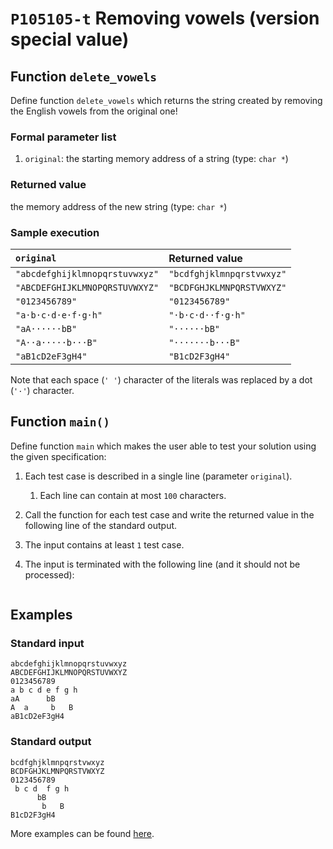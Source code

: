 # `P105105-t` Removing vowels (version special value)

## Function `delete_vowels`

Define function `delete_vowels` which returns the string created by removing the English vowels from the original one!

### Formal parameter list

1. `original`: the starting memory address of a string (type: `char *`)

### Returned value

the memory address of the new string (type: `char *`)

### Sample execution

| `original` | Returned value | 
| :--- | :--- | 
| `"abcdefghijklmnopqrstuvwxyz"` | `"bcdfghjklmnpqrstvwxyz"` |
| `"ABCDEFGHIJKLMNOPQRSTUVWXYZ"` | `"BCDFGHJKLMNPQRSTVWXYZ"` |
| `"0123456789"` | `"0123456789"` |
| `"a·b·c·d·e·f·g·h"` | `"·b·c·d··f·g·h"` |
| `"aA······bB"` | `"······bB"` |
| `"A··a·····b···B"` | `"·······b···B"` |
| `"aB1cD2eF3gH4"` | `"B1cD2F3gH4"` |

Note that each space (`' '`) character of the literals was replaced by a dot (`'·'`) character.

## Function `main()`

Define function `main` which makes the user able to test your solution using the given specification:

1. Each test case is described in a single line (parameter `original`).
    1. Each line can contain at most `100` characters.
1. Call the function for each test case and write the returned value in the following line of the standard output.
1. The input contains at least `1` test case.
1. The input is terminated with the following line (and it should not be processed):

	```
	
	```

## Examples

### Standard input

```
abcdefghijklmnopqrstuvwxyz
ABCDEFGHIJKLMNOPQRSTUVWXYZ
0123456789
a b c d e f g h
aA      bB
A  a     b   B
aB1cD2eF3gH4

```

### Standard output

```
bcdfghjklmnpqrstvwxyz
BCDFGHJKLMNPQRSTVWXYZ
0123456789
 b c d  f g h
      bB
       b   B
B1cD2F3gH4
```

More examples can be found [here](./P105105).